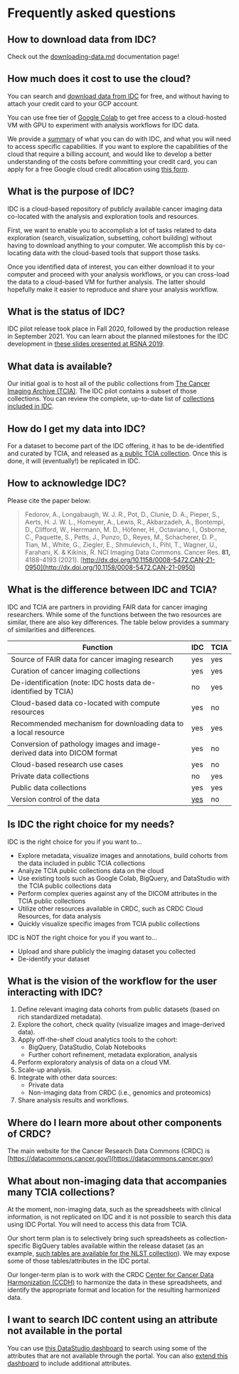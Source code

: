 # Frequently asked questions

## How to download data from IDC?

Check out the [downloading-data.md](data/downloading-data.md "mention") documentation page!

## How much does it cost to use the cloud?

You can search and [download data from IDC](data/downloading-data.md) for free, and without having to attach your credit card to your GCP account.&#x20;

You can use free tier of [Google Colab](https://colab.research.google.com) to get free access to a cloud-hosted VM with GPU to experiment with analysis workflows for IDC data.

We provide a [summary](getting-started-with-idc.md) of what you can do with IDC, and what you will need to access specific capabilities. If you want to explore the capabilities of the cloud that require a billing account, and would like to develop a better understanding of the costs before committing your credit card, you can apply for a free Google cloud credit allocation using [this form](https://docs.google.com/forms/d/e/1FAIpQLSfXvXqficGaVEalJI3ym6rKqarmW\_YUUWG6A4U8pclvR8MmRQ/viewform).

## What is the purpose of IDC?

IDC is a cloud-based repository of publicly available cancer imaging data co-located with the analysis and exploration tools and resources.&#x20;

First, we want to enable you to accomplish a lot of tasks related to data exploration (search, visualization, subsetting, cohort building) without having to download anything to your computer. We accomplish this by co-locating data with the cloud-based tools that support those tasks.

Once you identified data of interest, you can either download it to your computer and proceed with your analysis workflows, or you can cross-load the data to a cloud-based VM for further analysis. The latter should hopefully make it easier to reproduce and share your analysis workflow.&#x20;

## What is the status of IDC?

IDC pilot release took place in Fall 2020, followed by the production release in September 2021. You can learn about the planned milestones for the IDC development in [these slides presented at RSNA 2019](http://bit.ly/idc-rsna19).

## What data is available?

Our initial goal is to host all of the public collections from [The Cancer Imaging Archive (TCIA)](https://www.cancerimagingarchive.net). The IDC pilot contains a subset of those collections. You can review the complete, up-to-date list of [collections included in IDC](https://portal.imaging.datacommons.cancer.gov/collections/).

## How do I get my data into IDC?

For a dataset to become part of the IDC offering, it has to be de-identified and curated by TCIA, and released as [a public TCIA collection](https://www.cancerimagingarchive.net/collections/). Once this is done, it will (eventually!) be replicated in IDC.

## How to acknowledge IDC?

Please cite the paper below:

> Fedorov, A., Longabaugh, W. J. R., Pot, D., Clunie, D. A., Pieper, S., Aerts, H. J. W. L., Homeyer, A., Lewis, R., Akbarzadeh, A., Bontempi, D., Clifford, W., Herrmann, M. D., Höfener, H., Octaviano, I., Osborne, C., Paquette, S., Petts, J., Punzo, D., Reyes, M., Schacherer, D. P., Tian, M., White, G., Ziegler, E., Shmulevich, I., Pihl, T., Wagner, U., Farahani, K. & Kikinis, R. NCI Imaging Data Commons. Cancer Res. **81,** 4188–4193 (2021). [http://dx.doi.org/10.1158/0008-5472.CAN-21-0950](http://dx.doi.org/10.1158/0008-5472.CAN-21-0950)

## What is the difference between IDC and TCIA?

IDC and TCIA are partners in providing FAIR data for cancer imaging researchers. While some of the functions between the two resources are similar, there are also key differences. The table below provides a summary of similarities and differences.

| Function                                                                | **IDC**                        | TCIA |
| ----------------------------------------------------------------------- | ------------------------------ | ---- |
| Source of FAIR data for cancer imaging research                         | yes                            | yes  |
| Curation of cancer imaging collections                                  | yes                            | yes  |
| De-identification (note: IDC hosts data de-identified by TCIA)          | no                             | yes  |
| Cloud-based data co-located with compute resources                      | yes                            | no   |
| Recommended mechanism for downloading data to a local resource          | yes                            | yes  |
| Conversion of pathology images and image-derived data into DICOM format | yes                            | no   |
| Cloud-based research use cases                                          | yes                            | no   |
| Private data collections                                                | no                             | yes  |
| Public data collections                                                 | yes                            | yes  |
| Version control of the data                                             | [yes](data/data-versioning.md) | no   |

## Is IDC the right choice for my needs?

IDC is the right choice for you if you want to...

* Explore metadata, visualize images and annotations, build cohorts from the data included in public TCIA collections
* Analyze TCIA public collections data on the cloud
* Use existing tools such as Google Colab, BigQuery, and DataStudio with the TCIA public collections data
* Perform complex queries against any of the DICOM attributes in the TCIA public collections
* Utilize other resources available in CRDC, such as CRDC Cloud Resources, for data analysis
* Quickly visualize specific images from TCIA public collections

IDC is NOT the right choice for you if you want to...

* Upload and share publicly the imaging dataset you collected
* De-identify your dataset

## What is the vision of the workflow for the user interacting with IDC?

1. Define relevant imaging data cohorts from public datasets (based on rich standardized metadata).
2. Explore the cohort, check quality (visualize images and image-derived data).
3. Apply off-the-shelf cloud analytics tools to the cohort:
   * BigQuery, DataStudio, Colab Notebooks
   * Further cohort refinement, metadata exploration, analysis
4. Perform exploratory analysis of data on a cloud VM.
5. Scale-up analysis.
6. Integrate with other data sources:
   * Private data
   * Non-imaging data from CRDC (i.e., genomics and proteomics)
7. Share analysis results and workflows.

## Where do I learn more about other components of CRDC?

The main website for the Cancer Research Data Commons (CRDC) is [https://datacommons.cancer.gov/](https://datacommons.cancer.gov)

## What about non-imaging data that accompanies many TCIA collections?

At the moment, non-imaging data, such as the spreadsheets with clinical information, is not replicated on IDC and it is not possible to search this data using IDC Portal. You will need to access this data from TCIA.

Our short term plan is to selectively bring such spreadsheets as collection-specific BigQuery tables available within the release dataset (as an example, [such tables are available for the NLST collection](data/organization-of-data/files-and-metadata.md)). We may expose some of those tables/attributes in the IDC portal.

Our longer-term plan is to work with the CRDC [Center for Cancer Data Harmonization (CCDH)](https://datacommons.cancer.gov/center-cancer-data-harmonization) to harmonize the data in these spreadsheets, and identify the appropriate format and location for the resulting harmonized data.

## I want to search IDC content using an attribute not available in the portal

You can use [this DataStudio dashboard](https://datastudio.google.com/reporting/ab96379c-e134-414f-8996-188e678f1b70/page/KHtxB) to search using some of the attributes that are not available through the portal. You can also [extend this dashboard](cookbook/data-studio/cohort-dashboard.md) to include additional attributes.
